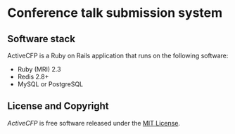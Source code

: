 # Conference talk submission system

## Software stack

ActiveCFP is a Ruby on Rails application that runs on the following software:

- Ruby (MRI) 2.3
- Redis 2.8+
- MySQL or PostgreSQL

## License and Copyright

*ActiveCFP* is free software released under the [MIT License](http://www.opensource.org/licenses/MIT).
